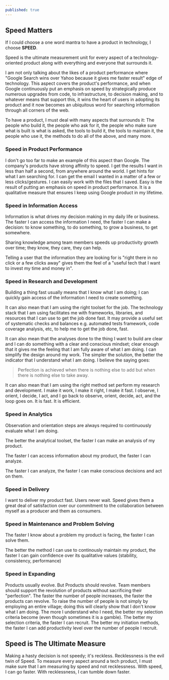```yaml
---
published: true
---
```

## Speed Matters 

If I could choose a one word mantra to have a product in technology, I choose **SPEED**.

Speed is the ultimate measurement unit for every aspect of a technology-oriented product along with everything and everyone that surrounds it.

I am not only talking about the likes of a product performance where "Google Search wins over Yahoo because it gives me faster result" edge of technology. This aspect covers the product's performance, and when Google continuously put an emphasis on speed by strategically produce numerous upgrades from code, to infrastructure, to decision making, and to whatever means that support this, it wins the heart of users in adopting its product and it now becomes an ubiquitous word for searching information through all corners of the web. 

To have a product, I must deal with many aspects that surrounds it: The people who build it, the people who ask for it, the people who make sure what is built is what is asked, the tools to build it, the tools to maintain it, the people who use it, the methods to do all of the above, and many more.

### Speed in Product Performance

I don't go too far to make an example of this aspect than Google. The company's products have strong affinity to speed. I get the results I want in less than half a second, from anywhere around the world. I get hints for what I am searching for. I can get the email I wanted in a matter of a few or less clicks/gestures. I can easily work with the files that I saved. Easy is the result of putting an emphasis on speed in product performance. It is a qualitative measure that ensures I keep using Google product in my lifetime.

### Speed in Information Access

Information is what drives my decision making in my daily life or business. The faster I can access the information I need, the faster I can make a decision: to know something, to do something, to grow a business, to get somewhere.

Sharing knowledge among team members speeds up productivity growth over time; they know, they care, they can help.

Telling a user that the information they are looking for is "right there in no click or a few clicks away" gives them the feel of a "useful tech that I want to invest my time and money in". 

### Speed in Research and Development

Building a thing fast usually means that I know what I am doing; I can quickly gain access of the information I need to create something.

It can also mean that I am using the right toolset for the job. The technology stack that I am using facilitates me with frameworks, libraries, and resources that I can use to get the job done fast. It may provide a useful set of systematic checks and balances e.g. automated tests framework, code coverage analysis, etc, to help me to get the job done, fast.

It can also mean that the analyses done to the thing I want to build are clear and I can do something with a clear and conscious mindset; clear enough that it gives me the feeling that I am fully aware of what I am doing. I can simplify the design around my work. The simpler the solution, the better the indicator that I understand what I am doing. I believe the saying goes: 

> Perfection is achieved when there is nothing else to add but when there is nothing else to take away.

It can also mean that I am using the right method set perform my research and development. I make it work, I make it right, I make it fast. I observe, I orient, I decide, I act, and I go back to observe, orient, decide, act, and the loop goes on. It is fast. It is efficient.

### Speed in Analytics

Observation and orientation steps are always required to continuously evaluate what I am doing. 

The better the analytical toolset, the faster I can make an analysis of my product.

The faster I can access information about my product, the faster I can analyze.

The faster I can analyze, the faster I can make conscious decisions and act on them.

### Speed in Delivery

I want to deliver my product fast. Users never wait. Speed gives them a great deal of satisfaction over our commitment to the collaboration between myself as a producer and them as consumers.

### Speed in Maintenance and Problem Solving

The faster I know about a problem my product is facing, the faster I can solve them.

The better the method I can use to continously maintain my product, the faster I can gain confidence over its qualitative values (stability, consistency, performance)

### Speed in Expanding

Products usually evolve. But Products should revolve. Team members should support the revolution of products without sacrificing their "perfection". The faster the number of people increases, the faster the products can revolve. To raise the number of people is not simply by employing an entire village; doing this will clearly show that I don't know what I am doing. The more I understand who I need, the better my selection criteria become (even though sometimes it is a gamble). The better my selection criteria, the faster I can recruit. The better my initiation methods, the faster I can add productivity level over the number of people I recruit.

## Speed is The Ultimate Measure

Making a hasty decision is not speedy; it's reckless. Recklessness is the evil twin of Speed. To measure every aspect around a tech product, I must make sure that I am measuring by speed and not recklessness. With speed, I can go faster. With recklessness, I can tumble down faster.
